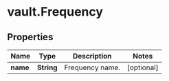 # vault.Frequency

## Properties

Name | Type | Description | Notes
------------ | ------------- | ------------- | -------------
**name** | **String** | Frequency name. | [optional] 


